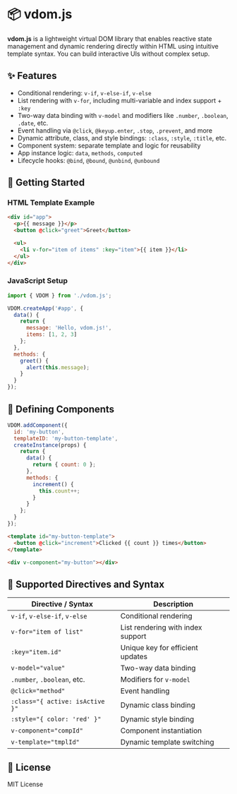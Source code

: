 # 📦 vdom.js

**vdom.js** is a lightweight virtual DOM library that enables reactive state management and dynamic rendering directly within HTML using intuitive template syntax. You can build interactive UIs without complex setup.

## ✨ Features

* Conditional rendering: `v-if`, `v-else-if`, `v-else`
* List rendering with `v-for`, including multi-variable and index support + `:key`
* Two-way data binding with `v-model` and modifiers like `.number`, `.boolean`, `.date`, etc.
* Event handling via `@click`, `@keyup.enter`, `.stop`, `.prevent`, and more
* Dynamic attribute, class, and style bindings: `:class`, `:style`, `:title`, etc.
* Component system: separate template and logic for reusability
* App instance logic: `data`, `methods`, `computed`
* Lifecycle hooks: `@bind`, `@bound`, `@unbind`, `@unbound`

## 🚀 Getting Started

### HTML Template Example

```html
<div id="app">
  <p>{{ message }}</p>
  <button @click="greet">Greet</button>

  <ul>
    <li v-for="item of items" :key="item">{{ item }}</li>
  </ul>
</div>
```

### JavaScript Setup

```javascript
import { VDOM } from './vdom.js';

VDOM.createApp('#app', {
  data() {
    return {
      message: 'Hello, vdom.js!',
      items: [1, 2, 3]
    };
  },
  methods: {
    greet() {
      alert(this.message);
    }
  }
});
```

## 🧩 Defining Components

```javascript
VDOM.addComponent({
  id: 'my-button',
  templateID: 'my-button-template',
  createInstance(props) {
    return {
      data() {
        return { count: 0 };
      },
      methods: {
        increment() {
          this.count++;
        }
      }
    };
  }
});
```

```html
<template id="my-button-template">
  <button @click="increment">Clicked {{ count }} times</button>
</template>

<div v-component="my-button"></div>
```

## 🔧 Supported Directives and Syntax

| Directive / Syntax              | Description                       |
| ------------------------------- | --------------------------------- |
| `v-if`, `v-else-if`, `v-else`   | Conditional rendering             |
| `v-for="item of list"`          | List rendering with index support |
| `:key="item.id"`                | Unique key for efficient updates  |
| `v-model="value"`               | Two-way data binding              |
| `.number`, `.boolean`, etc.     | Modifiers for `v-model`           |
| `@click="method"`               | Event handling                    |
| `:class="{ active: isActive }"` | Dynamic class binding             |
| `:style="{ color: 'red' }"`     | Dynamic style binding             |
| `v-component="compId"`          | Component instantiation           |
| `v-template="tmplId"`           | Dynamic template switching        |

## 📜 License

MIT License
